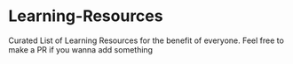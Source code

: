 # Learning-Resources
Curated List of Learning Resources for the benefit of everyone. Feel free to make a PR if you wanna add something 
